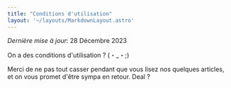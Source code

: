```yaml
---
title: "Conditions d'utilisation"
layout: '~/layouts/MarkdownLayout.astro'
---
```


_Dernière mise à jour_: 28 Décembre 2023

On a des conditions d'utilisation ? (・_・;)

Merci de ne pas tout casser pendant que vous lisez nos quelques articles, et on vous promet d'être sympa en retour. Deal ?